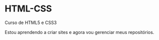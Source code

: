# HTML-CSS
Curso de HTML5 e CSS3

Estou aprendendo a criar sites e agora vou gerenciar meus repositórios.